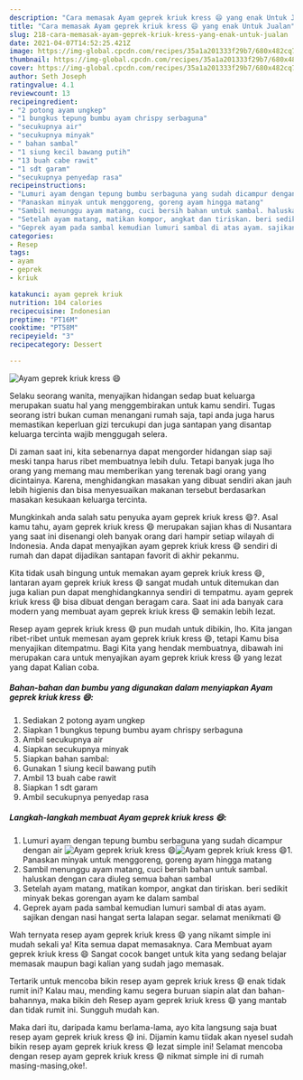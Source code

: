 ```yaml
---
description: "Cara memasak Ayam geprek kriuk kress 😄 yang enak Untuk Jualan"
title: "Cara memasak Ayam geprek kriuk kress 😄 yang enak Untuk Jualan"
slug: 218-cara-memasak-ayam-geprek-kriuk-kress-yang-enak-untuk-jualan
date: 2021-04-07T14:52:25.421Z
image: https://img-global.cpcdn.com/recipes/35a1a201333f29b7/680x482cq70/ayam-geprek-kriuk-kress-😄-foto-resep-utama.jpg
thumbnail: https://img-global.cpcdn.com/recipes/35a1a201333f29b7/680x482cq70/ayam-geprek-kriuk-kress-😄-foto-resep-utama.jpg
cover: https://img-global.cpcdn.com/recipes/35a1a201333f29b7/680x482cq70/ayam-geprek-kriuk-kress-😄-foto-resep-utama.jpg
author: Seth Joseph
ratingvalue: 4.1
reviewcount: 13
recipeingredient:
- "2 potong ayam ungkep"
- "1 bungkus tepung bumbu ayam chrispy serbaguna"
- "secukupnya air"
- "secukupnya minyak"
- " bahan sambal"
- "1 siung kecil bawang putih"
- "13 buah cabe rawit"
- "1 sdt garam"
- "secukupnya penyedap rasa"
recipeinstructions:
- "Lumuri ayam dengan tepung bumbu serbaguna yang sudah dicampur dengan air"
- "Panaskan minyak untuk menggoreng, goreng ayam hingga matang"
- "Sambil menunggu ayam matang, cuci bersih bahan untuk sambal. haluskan dengan cara diuleg semua bahan sambal"
- "Setelah ayam matang, matikan kompor, angkat dan tiriskan. beri sedikit minyak bekas gorengan ayam ke dalam sambal"
- "Geprek ayam pada sambal kemudian lumuri sambal di atas ayam. sajikan dengan nasi hangat serta lalapan segar. selamat menikmati 😄"
categories:
- Resep
tags:
- ayam
- geprek
- kriuk

katakunci: ayam geprek kriuk 
nutrition: 104 calories
recipecuisine: Indonesian
preptime: "PT16M"
cooktime: "PT58M"
recipeyield: "3"
recipecategory: Dessert

---
```



![Ayam geprek kriuk kress 😄](https://img-global.cpcdn.com/recipes/35a1a201333f29b7/680x482cq70/ayam-geprek-kriuk-kress-😄-foto-resep-utama.jpg)

Selaku seorang wanita, menyajikan hidangan sedap buat keluarga merupakan suatu hal yang menggembirakan untuk kamu sendiri. Tugas seorang istri bukan cuman menangani rumah saja, tapi anda juga harus memastikan keperluan gizi tercukupi dan juga santapan yang disantap keluarga tercinta wajib menggugah selera.

Di zaman  saat ini, kita sebenarnya dapat mengorder hidangan siap saji meski tanpa harus ribet membuatnya lebih dulu. Tetapi banyak juga lho orang yang memang mau memberikan yang terenak bagi orang yang dicintainya. Karena, menghidangkan masakan yang dibuat sendiri akan jauh lebih higienis dan bisa menyesuaikan makanan tersebut berdasarkan masakan kesukaan keluarga tercinta. 



Mungkinkah anda salah satu penyuka ayam geprek kriuk kress 😄?. Asal kamu tahu, ayam geprek kriuk kress 😄 merupakan sajian khas di Nusantara yang saat ini disenangi oleh banyak orang dari hampir setiap wilayah di Indonesia. Anda dapat menyajikan ayam geprek kriuk kress 😄 sendiri di rumah dan dapat dijadikan santapan favorit di akhir pekanmu.

Kita tidak usah bingung untuk memakan ayam geprek kriuk kress 😄, lantaran ayam geprek kriuk kress 😄 sangat mudah untuk ditemukan dan juga kalian pun dapat menghidangkannya sendiri di tempatmu. ayam geprek kriuk kress 😄 bisa dibuat dengan beragam cara. Saat ini ada banyak cara modern yang membuat ayam geprek kriuk kress 😄 semakin lebih lezat.

Resep ayam geprek kriuk kress 😄 pun mudah untuk dibikin, lho. Kita jangan ribet-ribet untuk memesan ayam geprek kriuk kress 😄, tetapi Kamu bisa menyajikan ditempatmu. Bagi Kita yang hendak membuatnya, dibawah ini merupakan cara untuk menyajikan ayam geprek kriuk kress 😄 yang lezat yang dapat Kalian coba.

<!--inarticleads1-->

##### Bahan-bahan dan bumbu yang digunakan dalam menyiapkan Ayam geprek kriuk kress 😄:

1. Sediakan 2 potong ayam ungkep
1. Siapkan 1 bungkus tepung bumbu ayam chrispy serbaguna
1. Ambil secukupnya air
1. Siapkan secukupnya minyak
1. Siapkan  bahan sambal:
1. Gunakan 1 siung kecil bawang putih
1. Ambil 13 buah cabe rawit
1. Siapkan 1 sdt garam
1. Ambil secukupnya penyedap rasa




<!--inarticleads2-->

##### Langkah-langkah membuat Ayam geprek kriuk kress 😄:

1. Lumuri ayam dengan tepung bumbu serbaguna yang sudah dicampur dengan air
<img src="https://img-global.cpcdn.com/steps/33f4518e73f54437/160x128cq70/ayam-geprek-kriuk-kress-😄-langkah-memasak-1-foto.jpg" alt="Ayam geprek kriuk kress 😄"><img src="https://img-global.cpcdn.com/steps/7ec69ab78e7cd328/160x128cq70/ayam-geprek-kriuk-kress-😄-langkah-memasak-1-foto.jpg" alt="Ayam geprek kriuk kress 😄">1. Panaskan minyak untuk menggoreng, goreng ayam hingga matang
1. Sambil menunggu ayam matang, cuci bersih bahan untuk sambal. haluskan dengan cara diuleg semua bahan sambal
1. Setelah ayam matang, matikan kompor, angkat dan tiriskan. beri sedikit minyak bekas gorengan ayam ke dalam sambal
1. Geprek ayam pada sambal kemudian lumuri sambal di atas ayam. sajikan dengan nasi hangat serta lalapan segar. selamat menikmati 😄




Wah ternyata resep ayam geprek kriuk kress 😄 yang nikamt simple ini mudah sekali ya! Kita semua dapat memasaknya. Cara Membuat ayam geprek kriuk kress 😄 Sangat cocok banget untuk kita yang sedang belajar memasak maupun bagi kalian yang sudah jago memasak.

Tertarik untuk mencoba bikin resep ayam geprek kriuk kress 😄 enak tidak rumit ini? Kalau mau, mending kamu segera buruan siapin alat dan bahan-bahannya, maka bikin deh Resep ayam geprek kriuk kress 😄 yang mantab dan tidak rumit ini. Sungguh mudah kan. 

Maka dari itu, daripada kamu berlama-lama, ayo kita langsung saja buat resep ayam geprek kriuk kress 😄 ini. Dijamin kamu tiidak akan nyesel sudah bikin resep ayam geprek kriuk kress 😄 lezat simple ini! Selamat mencoba dengan resep ayam geprek kriuk kress 😄 nikmat simple ini di rumah masing-masing,oke!.

